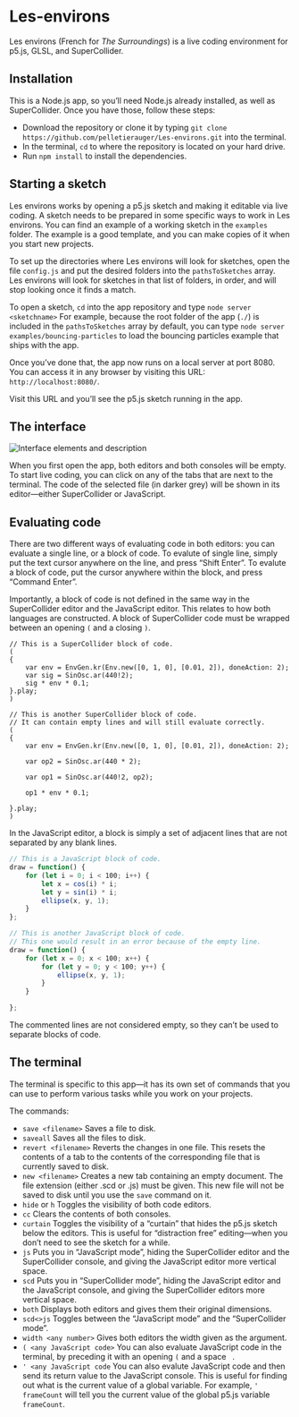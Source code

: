 # Les-environs

Les environs (French for *The Surroundings*) is a live coding environment for p5.js, GLSL, and SuperCollider.

## Installation

This is a Node.js app, so you’ll need Node.js already installed, as well as SuperCollider. Once you have those, follow these steps:

* Download the repository or clone it by typing `git clone https://github.com/pelletierauger/Les-environs.git` into the terminal.
* In the terminal, `cd` to where the repository is located on your hard drive.
* Run `npm install` to install the dependencies.

## Starting a sketch

Les environs works by opening a p5.js sketch and making it editable via live coding. A sketch needs to be prepared in some specific ways to work in Les environs. You can find an example of a working sketch in the `examples` folder. The example is a good template, and you can make copies of it when you start new projects.

To set up the directories where Les environs will look for sketches, open the file `config.js` and put the desired folders into the `pathsToSketches` array. Les environs will look for sketches in that list of folders, in order, and will stop looking once it finds a match.

To open a sketch, `cd` into the app repository and type `node server <sketchname>` For example, because the root folder of the app (`./`) is included in the `pathsToSketches` array by default, you can type `node server examples/bouncing-particles` to load the bouncing particles example that ships with the app.

Once you’ve done that, the app now runs on a local server at port 8080. You can access it in any browser by visiting this URL: `http://localhost:8080/`.

Visit this URL and you’ll see the p5.js sketch running in the app.

## The interface

![Interface elements and description](https://dl.dropboxusercontent.com/s/376jrfqcgt089x1/interface-2.png)

When you first open the app, both editors and both consoles will be empty. To start live coding, you can click on any of the tabs that are next to the terminal. The code of the selected file (in darker grey) will be shown in its editor—either SuperCollider or JavaScript.


## Evaluating code

There are two different ways of evaluating code in both editors: you can evaluate a single line, or a block of code. To evalute of single line, simply put the text cursor anywhere on the line, and press “Shift Enter”. To evalute a block of code, put the cursor anywhere within the block, and press “Command Enter”.

Importantly, a block of code is not defined in the same way in the SuperCollider editor and the JavaScript editor. This relates to how both languages are constructed. A block of SuperCollider code must be wrapped between an opening `(` and a closing `)`.

```supercollider
// This is a SuperCollider block of code.
(
{
    var env = EnvGen.kr(Env.new([0, 1, 0], [0.01, 2]), doneAction: 2);
    var sig = SinOsc.ar(440!2);
    sig * env * 0.1;
}.play;
)

// This is another SuperCollider block of code. 
// It can contain empty lines and will still evaluate correctly.
(
{
    var env = EnvGen.kr(Env.new([0, 1, 0], [0.01, 2]), doneAction: 2);

    var op2 = SinOsc.ar(440 * 2);

    var op1 = SinOsc.ar(440!2, op2);

    op1 * env * 0.1;

}.play;
)
```

In the JavaScript editor, a block is simply a set of adjacent lines that are not separated by any blank lines.

```javascript
// This is a JavaScript block of code.
draw = function() {
    for (let i = 0; i < 100; i++) {
        let x = cos(i) * i;
        let y = sin(i) * i;
        ellipse(x, y, 1);
    }
};

// This is another JavaScript block of code. 
// This one would result in an error because of the empty line.
draw = function() {
    for (let x = 0; x < 100; x++) {
        for (let y = 0; y < 100; y++) {
            ellipse(x, y, 1);
        }
    }

};
```

The commented lines are not considered empty, so they can’t be used to separate blocks of code.

## The terminal

The terminal is specific to this app—it has its own set of commands that you can use to perform various tasks while you work on your projects.

The commands:

* `save <filename>` Saves a file to disk.
* `saveall` Saves all the files to disk.
* `revert <filename>` Reverts the changes in one file. This resets the contents of a tab to the contents of the corresponding file that is currently saved to disk.
* `new <filename>` Creates a new tab containing an empty document. The file extension (either .scd or .js) must be given. This new file will not be saved to disk until you use the `save` command on it.
* `hide` or `h` Toggles the visibility of both code editors.
* `cc` Clears the contents of both consoles.
* `curtain` Toggles the visibility of a “curtain” that hides the p5.js sketch below the editors. This is useful for “distraction free” editing—when you don’t need to see the sketch for a while.
* `js` Puts you in “JavaScript mode”, hiding the SuperCollider editor and the SuperCollider console, and giving the JavaScript editor more vertical space.
*  `scd` Puts you in “SuperCollider mode”, hiding the JavaScript editor and the JavaScript console, and giving the SuperCollider editors more vertical space.
* `both` Displays both editors and gives them their original dimensions.
* `scd<>js` Toggles between the “JavaScript mode” and the “SuperCollider mode”.
* `width <any number>` Gives both editors the width given as the argument.
* `( <any JavaScript code>` You can also evaluate JavaScript code in the terminal, by preceding it with an opening `(` and a space ` `.
* `' <any JavaScript code` You can also evalute JavaScript code and then send its return value to the JavaScript console. This is useful for finding out what is the current value of a global variable. For example, `' frameCount` will tell you the current value of the global p5.js variable `frameCount`.